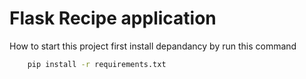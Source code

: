 # Flask Recipe application

How to start this project first install depandancy by run this command  
```bash
	pip install -r requirements.txt
```
